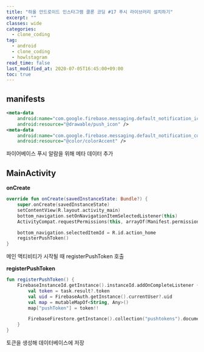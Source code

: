 ```yaml
---
title: "하울 안드로이드 인스타그램 클론 코딩 #17 푸시 라이브러리 설치하기"
excerpt: ""
classes: wide
categories: 
  - clone_coding
tag:
  - android
  - clone_coding
  - howlstagram
read_time: false
last_modified_at: 2020-07-05T16:45:00+09:00
toc: true
---
```


## manifests

```xml
<meta-data
    android:name="com.google.firebase.messaging.default_notification_icon"
    android:resource="@drawable/push_icon" />
<meta-data
    android:name="com.google.firebase.messaging.default_notification_color"
    android:resource="@color/colorAccent" />
```

파이어베이스 푸시 알람을 위해 메타 데이터 추가

## MainActivity

**onCreate**

```kotlin
override fun onCreate(savedInstanceState: Bundle?) {
    super.onCreate(savedInstanceState)
    setContentView(R.layout.activity_main)
    bottom_navigation.setOnNavigationItemSelectedListener(this)
    ActivityCompat.requestPermissions(this, arrayOf(Manifest.permission.READ_EXTERNAL_STORAGE), 1)

    bottom_navigation.selectedItemId = R.id.action_home
    registerPushToken()
}
```

메인 액티비티가 시작될 때 registerPushToken 호출

**registerPushToken**

```kotlin
fun registerPushToken() {
    FirebaseInstanceId.getInstance().instanceId.addOnCompleteListener { task ->
        val token = task.result?.token
        val uid = FirebaseAuth.getInstance().currentUser?.uid
        val map = mutableMapOf<String, Any>()
        map["pushToken"] = token!!

        FirebaseFirestore.getInstance().collection("pushtokens").document(uid!!).set(map)
    }
}
```

토큰을 생성해 데이터베이스에 저장


